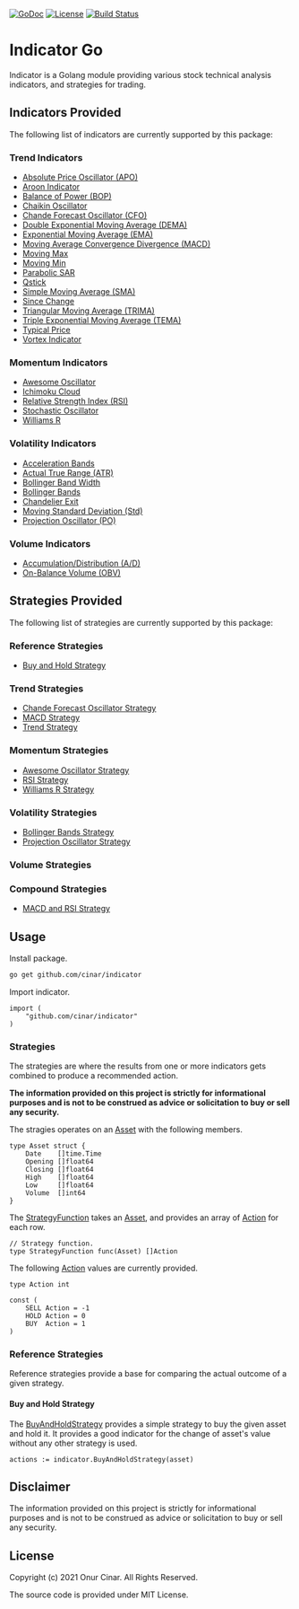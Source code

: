 [![GoDoc](https://godoc.org/github.com/cinar/indicator?status.svg)](https://godoc.org/github.com/cinar/indicator)
[![License](https://img.shields.io/badge/License-MIT-blue.svg)](https://opensource.org/licenses/MIT)
[![Build Status](https://travis-ci.com/cinar/indicator.svg?branch=master)](https://travis-ci.com/cinar/indicator)

# Indicator Go

Indicator is a Golang module providing various stock technical analysis indicators, and strategies for trading.

## Indicators Provided

The following list of indicators are currently supported by this package:

### Trend Indicators

- [Absolute Price Oscillator (APO)](trend_indicators.md#absolute-price-oscillator-apo)
- [Aroon Indicator](trend_indicators.md#aroon-indicator)
- [Balance of Power (BOP)](trend_indicators.md#balance-of-power-bop)
- [Chaikin Oscillator](trend_indicators.md#chaikin-oscillator)
- [Chande Forecast Oscillator (CFO)](trend_indicators.md#chande-forecast-oscillator-cfo)
- [Double Exponential Moving Average (DEMA)](trend_indicators.md#double-exponential-moving-average-dema)
- [Exponential Moving Average (EMA)](trend_indicators.md#exponential-moving-average-ema)
- [Moving Average Convergence Divergence (MACD)](trend_indicators.md#moving-average-convergence-divergence-macd)
- [Moving Max](trend_indicators.md#moving-max)
- [Moving Min](trend_indicators.md#moving-min)
- [Parabolic SAR](trend_indicators.md#parabolic-sar)
- [Qstick](trend_indicators.md#qstick)
- [Simple Moving Average (SMA)](trend_indicators.md#simple-moving-average-sma)
- [Since Change](trend_indicators.md#since-change)
- [Triangular Moving Average (TRIMA)](trend_indicators.md#triangular-moving-average-trima)
- [Triple Exponential Moving Average (TEMA)](trend_indicators.md#triple-exponential-moving-average-tema)
- [Typical Price](trend_indicators.md#typical-price)
- [Vortex Indicator](trend_indicators.md#vortex-indicator)

### Momentum Indicators

- [Awesome Oscillator](momentum_indicators.md#awesome-oscillator)
- [Ichimoku Cloud](momentum_indicators.md#ichimoku-cloud)
- [Relative Strength Index (RSI)](momentum_indicators.md#relative-strength-index-rsi)
- [Stochastic Oscillator](momentum_indicators.md#stochastic-oscillator)
- [Williams R](momentum_indicators.md#williams-r)

### Volatility Indicators

- [Acceleration Bands](volatility_indicators.md#acceleration-bands)
- [Actual True Range (ATR)](volatility_indicators.md#actual-true-range-atr)
- [Bollinger Band Width](volatility_indicators.md#bollinger-band-width)
- [Bollinger Bands](volatility_indicators.md#bollinger-bands)
- [Chandelier Exit](volatility_indicators.md#chandelier-exit)
- [Moving Standard Deviation (Std)](volatility_indicators.md#moving-standard-deviation-std)
- [Projection Oscillator (PO)](volatility_indicators.md#projection-oscillator-po)

### Volume Indicators

- [Accumulation/Distribution (A/D)](volume_indicators.md#accumulationdistribution-ad)
- [On-Balance Volume (OBV)](volume_indicators.md#on-balance-volume-obv)

## Strategies Provided

The following list of strategies are currently supported by this package:

### Reference Strategies

- [Buy and Hold Strategy](#buy-and-hold-strategy)

### Trend Strategies

- [Chande Forecast Oscillator Strategy](trend_strategies.md#chande-forecast-oscillator-strategy)
- [MACD Strategy](trend_strategies.md#macd-strategy)
- [Trend Strategy](trend_strategies.md#trend-strategy)

### Momentum Strategies

- [Awesome Oscillator Strategy](momentum_strategies.md#awesome-oscillator-strategy)
- [RSI Strategy](momentum_strategies.md#rsi-strategy)
- [Williams R Strategy](momentum_strategies.md#williams-r-strategy)

### Volatility Strategies

- [Bollinger Bands Strategy](volatility_strategies.md#bollinger-bands-strategy)
- [Projection Oscillator Strategy](volatility_strategies.md#projection-oscillator-strategy)

### Volume Strategies

### Compound Strategies

- [MACD and RSI Strategy](compound_strategies.md#macd-and-rsi-strategy)

## Usage

Install package.

```bash
go get github.com/cinar/indicator
```

Import indicator.

```Golang
import (
    "github.com/cinar/indicator"
)
```

### Strategies

The strategies are where the results from one or more indicators gets combined to produce a recommended action.

**The information provided on this project is strictly for informational purposes and is not to be construed as advice or solicitation to buy or sell any security.**

The stragies operates on an [Asset](https://pkg.go.dev/github.com/cinar/indicator#Asset) with the following members.

```golang
type Asset struct {
	Date    []time.Time
	Opening []float64
	Closing []float64
	High    []float64
	Low     []float64
	Volume  []int64
}
```

The [StrategyFunction](https://pkg.go.dev/github.com/cinar/indicator#StrategyFunction) takes an [Asset](https://pkg.go.dev/github.com/cinar/indicator#Asset), and provides an array of [Action](https://pkg.go.dev/github.com/cinar/indicator#Action) for each row.

```golang
// Strategy function.
type StrategyFunction func(Asset) []Action
```

The following [Action](https://pkg.go.dev/github.com/cinar/indicator#Action) values are currently provided.

```golang
type Action int

const (
	SELL Action = -1
	HOLD Action = 0
	BUY  Action = 1
)
```

### Reference Strategies

Reference strategies provide a base for comparing the actual outcome of a given strategy.

#### Buy and Hold Strategy

The [BuyAndHoldStrategy](https://pkg.go.dev/github.com/cinar/indicator#BuyAndHoldStrategy) provides a simple strategy to buy the given asset and hold it. It provides a good indicator for the change of asset's value without any other strategy is used.

```golang
actions := indicator.BuyAndHoldStrategy(asset)
```

## Disclaimer

The information provided on this project is strictly for informational purposes and is not to be construed as advice or solicitation to buy or sell any security.

## License

Copyright (c) 2021 Onur Cinar. All Rights Reserved.

The source code is provided under MIT License.
